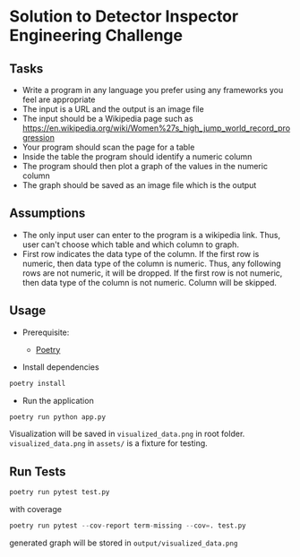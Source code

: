 # Solution to Detector Inspector Engineering Challenge

## Tasks

- Write a program in any language you prefer using any frameworks you feel are appropriate
- The input is a URL and the output is an image file
- The input should be a Wikipedia page such as https://en.wikipedia.org/wiki/Women%27s_high_jump_world_record_progression
- Your program should scan the page for a table
- Inside the table the program should identify a numeric column
- The program should then plot a graph of the values in the numeric column
- The graph should be saved as an image file which is the output

## Assumptions

- The only input user can enter to the program is a wikipedia link. Thus, user can't choose which table and which column to graph.
- First row indicates the data type of the column. If the first row is numeric, then data type of the column is numeric. Thus, any following rows are not numeric, it will be dropped. If the first row is not numeric, then data type of the column is not numeric. Column will be skipped.

## Usage

- Prerequisite:

  - [Poetry](https://python-poetry.org/)

- Install dependencies

```python
poetry install
```

- Run the application

```python
poetry run python app.py
```

Visualization will be saved in `visualized_data.png` in root folder.
`visualized_data.png` in `assets/` is a fixture for testing.

## Run Tests

```python
poetry run pytest test.py
```

with coverage

```python
poetry run pytest --cov-report term-missing --cov=. test.py
```

generated graph will be stored in `output/visualized_data.png`
